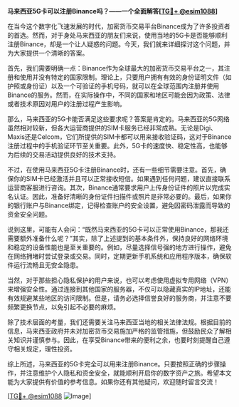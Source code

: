 **马来西亚5G卡可以注册Binance吗？——一个全面解答[[TG💪+ @esim1088](https://t.me/s/esim1088)]**

在当今这个数字化飞速发展的时代，加密货币交易平台Binance成为了许多投资者的首选。然而，对于身处马来西亚的朋友们来说，使用当地的5G卡是否能够顺利注册Binance，却是一个让人疑惑的问题。今天，我们就来详细探讨这个问题，并为大家提供一个清晰的答案。

首先，我们需要明确一点：Binance作为全球最大的加密货币交易平台之一，其注册和使用并没有特定的国家限制。理论上，只要用户拥有有效的身份证明文件（如护照或身份证）以及一个可验证的手机号码，就可以在全球范围内注册并使用Binance的服务。然而，在实际操作中，不同的国家和地区可能会因为政策、法律或者技术原因对用户的注册过程产生影响。

那么，马来西亚的5G卡能否满足这些要求呢？答案是肯定的。马来西亚的5G网络虽然相对较新，但各大运营商提供的SIM卡服务已经非常成熟。无论是Digi、Maxis还是Celcom，它们所提供的SIM卡都可以用来接收验证码，这对于Binance注册过程中的手机验证环节至关重要。此外，5G卡的速度快、稳定性高，也能够为后续的交易活动提供良好的技术支持。

不过，在使用马来西亚5G卡注册Binance时，还有一些细节需要注意。首先，确保你的SIM卡已经激活并且可以正常接收短信。如果遇到任何问题，建议直接联系运营商客服进行咨询。其次，Binance通常要求用户上传身份证件的照片以完成实名认证。因此，准备好清晰的身份证件扫描件或照片是非常必要的。最后，如果你的银行账户与Binance绑定，记得检查账户的安全设置，避免因密码泄露而导致的资金安全问题。

说到这里，可能有人会问：“既然马来西亚的5G卡可以正常使用Binance，那我还需要额外准备什么呢？”其实，除了上述提到的基本条件外，保持良好的网络环境和稳定的设备性能也是至关重要的。例如，尽量选择信号强的地方进行操作，避免在网络拥堵时尝试登录或交易。同时，定期更新手机系统和应用程序版本，确保软件运行流畅且无安全隐患。

当然，对于那些担心隐私保护的用户来说，也可以考虑使用虚拟专用网络（VPN）来增强安全性。通过连接到其他国家的服务器，不仅可以隐藏真实的IP地址，还能有效规避某些地区的访问限制。但是，请务必选择信誉良好的服务商，并注意不要频繁更换节点，以免引起不必要的麻烦。

除了技术层面的考量，我们还需要关注马来西亚当地的相关法律法规。根据目前的信息，马来西亚政府并未对加密货币交易施加严格的监管措施，但鼓励民众了解相关知识并谨慎参与。因此，在享受Binance带来的便利之余，也要时刻提醒自己遵守相关规定，理性投资。

综上所述，马来西亚的5G卡完全可以用来注册Binance。只要按照正确的步骤操作，并注意维护个人隐私和资金安全，就能顺利开启你的数字资产之旅。希望本文能为大家提供有价值的参考信息。如果你还有其他疑问，欢迎随时留言交流！

[[TG💪+ @esim1088](https://t.me/s/esim1088) ![Image](https://i.postimg.cc/4NQfJmqS/Snipaste-2025-05-13-00-14-12.png)]